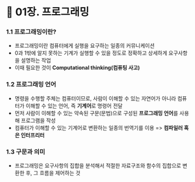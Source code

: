 # 📔 01장. 프로그래밍

### 1.1 프로그래밍이란?
- 프로그래밍이란 컴퓨터에게 실행을 요구하는 일종의 커뮤니케이션
- 0과 1밖에 알지 못하는 기계가 실행할 수 있을 정도로 정확하고 상세하게 요구사항을 설명하는 작업
- 이때 필요한 것이 **Computational thinking(컴퓨팅 사고)**

  
### 1.2 프로그래밍 언어
- 명령을 수행할 주체는 컴퓨터이므로, 사람이 이해할 수 있는 자연어가 아니라 컴퓨터가 이해할 수 있는 언어, 즉 **기계어**로 명령어 전달
- 먼저 사람이 이해할 수 있는 약속된 구문(문법)으로 구성된 **프로그래밍 언어**를 사용해 프로그램을 작성
- 컴퓨터가 이해할 수 있는 기계어로 변환하는 일종의 번역기를 이용 => **컴파일러 혹은 인터프리터**


### 1.3 구문과 의미
- 프로그래밍은 요구사항의 집합을 분석해서 적절한 자료구조와 함수의 집합으로 변환한 후, 그 흐름을 제어하는 것
